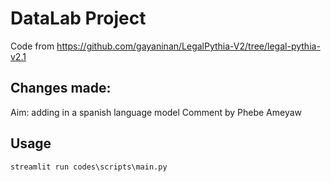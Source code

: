 # DataLab Project

Code from https://github.com/gayaninan/LegalPythia-V2/tree/legal-pythia-v2.1

## Changes made:

Aim: adding in a spanish language model
Comment by Phebe Ameyaw


## Usage

```python
streamlit run codes\scripts\main.py
```

